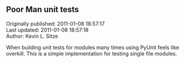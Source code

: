 ## Poor Man unit tests  
Originally published: 2011-01-08 18:57:17  
Last updated: 2011-01-08 18:57:18  
Author: Kevin L. Sitze  
  
When building unit tests for modules many times using PyUnit feels like overkill.  This is a simple implementation for testing single file modules.